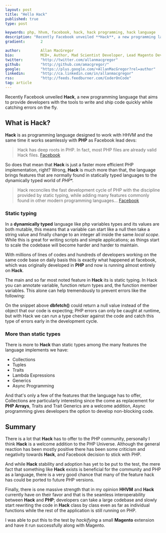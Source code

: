 ```yaml
---
layout: post
title: "Hello Hack"
published: true
type: post

keywords: php, hhvm, facebook, hack, hack programming, hack language
description: "Recently Facebook unveiled **Hack**, a new programming language that aims to provide developers with the tools to write and ship code quickly while catching errors on the fly."
gradient: 		2

author: 		Allan MacGregor
bio: 			MCD+, Author, Mad Scientist Developer, Lead Magento Developer @demacmedia.
twitter: 		"http://twitter.com/allanmacgregor"
github: 		"http://github.com/amacgregor/"
google: 		"https://plus.google.com/+AllanMacGregor?rel=author"
linkedin: 		"http://ca.linkedin.com/in/allanmacgregor"
rss: 			"http://feeds.feedburner.com/CoderOnCode"
tag: article
---
```


Recently Facebook unveiled **Hack**, a new programming language that aims to provide developers with the tools to write and ship code quickly while catching errors on the fly.



## What is Hack?

**Hack** is as programming language designed to work with HHVM and the same time it works seamlessly with **PHP** as Facebook lead devs:

> Hack has deep roots in PHP. In fact, most PHP files are already valid Hack files. [Facebook](https://code.facebook.com/posts/264544830379293/hack-a-new-programming-language-for-hhvm/)

So does that mean that **Hack** is just a faster more efficient PHP implementation, right? Wrong, **Hack** is much more than that, the language brings features that are normally found in statically typed languages to the dynamically typed world of *PHP**.

> Hack reconciles the fast development cycle of PHP with the discipline provided by static typing, while adding many features commonly found in other modern programming languages... [Facebook](https://code.facebook.com/posts/264544830379293/hack-a-new-proogramming-language-for-hhvm/)

### Static typing 

In a **dynamically typed** language like php variables types and its values are both mutable, this means that a variable can start like a null then take a string value and finally change to an integer all inside the same _local scope_. While this is great for writing scripts and simple applications; as things start to scale the codebase will become harder and harder to maintain.

With millions of lines of codes and hundreds of developers working on the same code base on daily basis this is exactly what happened at facebook, which was originally developed in **PHP** and now is running almost entirely on **Hack**.

The main and so far most noted feature in **Hack** its is static typing. In Hack you can annotate variable, function return types and, the function member variables. This alone can help tremendously to prevent errors like the following:

<script src="https://gist.github.com/amacgregor/9717629.js"></script>

On the snippet above **dbfetch()** could return a null value instead of the object that our code is expecting; PHP errors can only be caught at runtime, but with Hack we can run a type checker against the code and catch this type of errors early in the development cycle.

### More than static types

There is more to **Hack** than static types among the many features the language implements we have:

- Collections
- Tuples
- Traits
- Lambda Expressions
- Generics
- Async Programming

And that's only a few of the features that the language has to offer, Collections are particularly interesting since the come as replacement for **PHP Arrays**, Traits and Trait Generics are a welcome addition, Async programming gives developers the option to develop non-blocking code.

## Summary

There is a lot that **Hack** has to offer to the PHP community, personally I think **Hack** is a welcome addition to the PHP Universe. Although the general reaction has been mostly positive there has been some criticism and negativity towards **Hack**, and Facebook decision to stick with PHP.

And while **Hack** stability and adoption has yet to be put to the test, the mere fact that something like **Hack** exists is beneficial for the community and PHP as a language, there is a very good chance that many of the feature hack has could be ported to future PHP versions.

Finally, there is one massive strength that in my opinion **HHVM** and **Hack** currently have on their favor and that is the seamless interoperability between **Hack** and **PHP**; developers can take a large codebase and slowly start rewriting the code in **Hack** class by class even as far as individual functions while the rest of the application is still running on PHP.

I was able to put this to the test by _hackifying_ a small **Magento** extension and have it run successfully along with Magento.